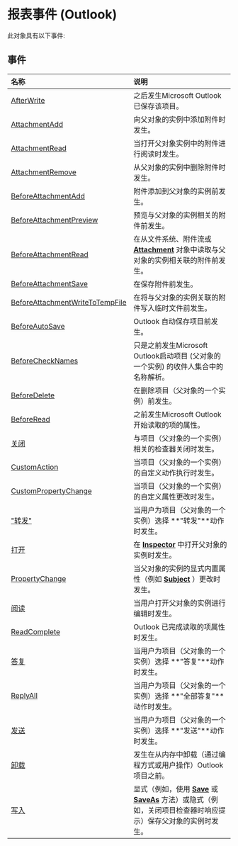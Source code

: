 
# 报表事件 (Outlook)
此对象具有以下事件:

## 事件



|**名称**|**说明**|
|:-----|:-----|
|[AfterWrite](a585b4f0-9453-da34-6360-f7cb72943af9.md)|之后发生Microsoft Outlook已保存该项目。|
|[AttachmentAdd](e57a3f9b-f5a5-e345-aca7-1ab0a1c141e3.md)|向父对象的实例中添加附件时发生。|
|[AttachmentRead](16c7acf4-015e-b9ab-bd72-a54921de8709.md)|当打开父对象实例中的附件进行阅读时发生。|
|[AttachmentRemove](9df574ed-f1df-2ff8-1508-4d2ab35a8bca.md)|从父对象的实例中删除附件时发生。|
|[BeforeAttachmentAdd](c8b45b3b-627c-4851-b743-2612828546b0.md)|附件添加到父对象的实例前发生。|
|[BeforeAttachmentPreview](105baaa6-b0ff-d7dc-6181-b8c9141c192b.md)|预览与父对象的实例相关的附件前发生。|
|[BeforeAttachmentRead](65377c41-b51a-779c-9892-a61cc6e9b9da.md)|在从文件系统、附件流或  **[Attachment](3e11582b-ac90-0948-bc37-506570bb287b.md)** 对象中读取与父对象的实例相关联的附件前发生。|
|[BeforeAttachmentSave](3fa6311c-e7d3-3a08-f416-05c4c718a916.md)|在保存附件前发生。|
|[BeforeAttachmentWriteToTempFile](c4bfb8ad-3fa2-2319-fd83-5784aa4ab203.md)|在将与父对象的实例关联的附件写入临时文件前发生。|
|[BeforeAutoSave](c3a2882c-ff82-39a1-3d18-5bf4f608b09e.md)|Outlook 自动保存项目前发生。|
|[BeforeCheckNames](a1d1a844-96c0-50f0-0db8-d0f6980d422d.md)|只是之前发生Microsoft Outlook启动项目 (父对象的一个实例) 的收件人集合中的名称解析。|
|[BeforeDelete](2fca7e89-39b3-73c4-715a-003921a055cd.md)|在删除项目（父对象的一个实例）前发生。|
|[BeforeRead](dc485dac-3ee0-f20e-c9b8-6dd01b56ac30.md)|之前发生Microsoft Outlook开始读取的项的属性。|
|[关闭](d20e50a8-c73d-d866-0cd0-d6085a3b6eb6.md)|与项目（父对象的一个实例）相关的检查器关闭时发生。|
|[CustomAction](33212db2-878f-1672-1fc9-90ddd4800f0c.md)|当项目（父对象的一个实例）的自定义动作执行时发生。|
|[CustomPropertyChange](8b75f239-a3c2-01fc-1b94-84b2b680a420.md)|当项目（父对象的一个实例）的自定义属性更改时发生。|
|["转发"](607369d8-5e04-f9c8-ad11-828e185edef2.md)|当用户为项目（父对象的一个实例）选择 **"转发"**动作时发生。|
|[打开](f44fe7fe-29b3-f1ab-70ee-0e395ad6896a.md)|在  **[Inspector](d7384756-669c-0549-1032-c3b864187994.md)** 中打开父对象的实例时发生。|
|[PropertyChange](5fd89535-8fa4-202e-bb0a-1dc4d608acec.md)|当父对象的实例的显式内置属性（例如  **[Subject](57f0f242-6d04-175f-4ea2-25145787f5bd.md)** ）更改时发生。|
|[阅读](7b142bcb-dd96-a0ec-5684-b7311f34d772.md)|当用户打开父对象的实例进行编辑时发生。|
|[ReadComplete](f73cb164-0c88-f439-6474-a4502b6731ea.md)|Outlook 已完成读取的项属性时发生。|
|[答复](e2f835e3-9f25-8cbb-3ba7-5b0e7e495c63.md)|当用户为项目（父对象的一个实例）选择 **"答复"**动作时发生。|
|[ReplyAll](b5724798-8c73-13ce-23d4-9d7ec8147f44.md)|当用户为项目（父对象的一个实例）选择 **"全部答复"**动作时发生。|
|[发送](aab0b0f3-8e33-f1fa-cc74-d914effcb833.md)|当用户为项目（父对象的一个实例）选择 **"发送"**动作时发生。|
|[卸载](934c4793-0809-65dc-4805-de28a54634cf.md)|发生在从内存中卸载（通过编程方式或用户操作）Outlook 项目之前。|
|[写入](1656ff7c-85c9-f193-3312-279d35622008.md)|显式（例如，使用  **[Save](cfe23d31-8cf7-afc0-3232-b59e55e4a30b.md)** 或 **[SaveAs](70497e98-0b4d-266b-10c1-c340a14e82c9.md)** 方法）或隐式（例如，关闭项目检查器时响应提示）保存父对象的实例时发生。|
